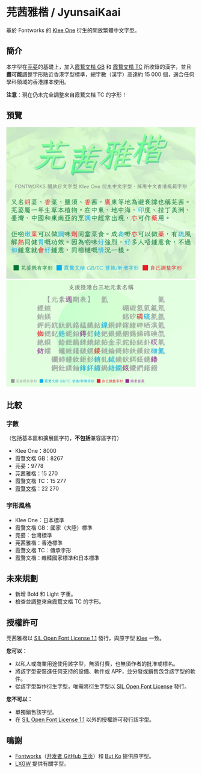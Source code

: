 # 芫茜雅楷 / JyunsaiKaai

基於 Fontworks 的 [Klee One](https://github.com/fontworks-fonts/Klee) 衍生的開放繁體中文字型。

## 簡介

本字型在[芫荽](https://github.com/ButTaiwan/iansui)的基礎上，加入[霞鶩文楷 GB](https://github.com/lxgw/LxgwWenkaiGB) 和 [霞鶩文楷 TC](https://github.com/lxgw/LxgwWenkaiTC) 所收錄的漢字，並且**盡可能**調整字形貼近香港字型標準，總字數（漢字）高達約 15&nbsp;000 個，適合任何學科領域的香港課本使用。

**注意**：現在仍未完全調整來自霞鶩文楷 TC 的字形！

## 預覽

![a](https://github.com/ItMarki/jyunsaikaai/blob/main/images/1.png?raw=true)
![a](https://github.com/ItMarki/jyunsaikaai/blob/main/images/2.png?raw=true)

## 比較

### 字數
（包括基本區和擴展區字符，**不包括**兼容區字符）
* Klee One：8000
* 霞鶩文楷 GB：8267
* 芫荽：9778
* 芫茜雅楷：15&nbsp;270
* 霞鶩文楷 TC：15&nbsp;277
* [霞鶩文楷](https://github.com/lxgw/LxgwWenKai)：22&nbsp;270

### 字形風格
* Klee One：日本標準
* 霞鶩文楷 GB：國家（大陸）標準
* 芫荽：台灣標準
* 芫茜雅楷：香港標準
* 霞鶩文楷 TC：傳承字形
* 霞鶩文楷：雜糅國家標準和日本標準

## 未來規劃
* 新增 Bold 和 Light 字重。
* 檢查並調整來自霞鶩文楷 TC 的字形。

## 授權許可

芫茜雅楷以 [SIL Open Font License 1.1](https://scripts.sil.org/OFL) 發行，與原字型 [Klee](https://github.com/fontworks-fonts/Klee) 一致。

**您可以：**
- 以私人或商業用途使用該字型，無須付費，也無須作者的批准或標名。
- 將該字型安裝進任何支持的設備、軟件或 APP，並分發或銷售包含該字型的軟件。
- 從該字型製作衍生字型，唯需將衍生字型以 [SIL Open Font License](https://scripts.sil.org/OFL) 發行。

**您不可以：**
- 單獨銷售該字型。
- 在 [SIL Open Font License 1.1](https://scripts.sil.org/OFL) 以外的授權許可發行該字型。

## 鳴謝
- [Fontworks](http://fontworks.co.jp)（[开发者 GitHub 主页](https://github.com/fontworks-fonts/)）和 [But Ko](https://github.com/ButTaiwan) 提供原字型。
- [LXGW](https://github.com/lxgw/) 提供有關字型。

